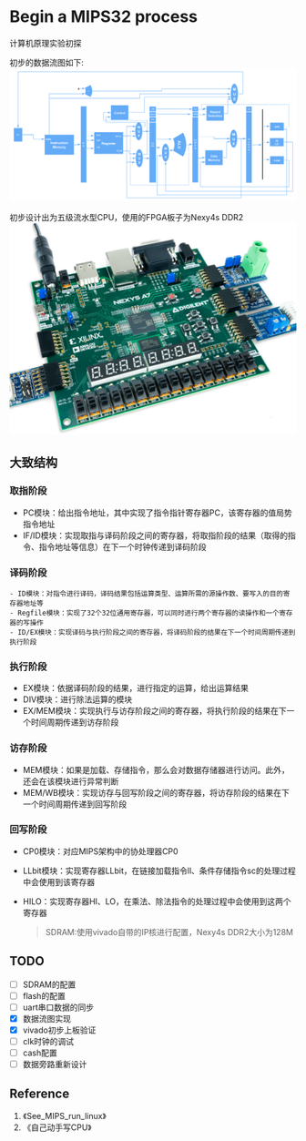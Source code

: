 # Begin a MIPS32 process

计算机原理实验初探

初步的数据流图如下:
![avater](img/MIPS32.png)

初步设计出为五级流水型CPU，使用的FPGA板子为Nexy4s DDR2
![banner](img/FPGA_banner.png)

## 大致结构
### 取指阶段
- PC模块：给出指令地址，其中实现了指令指针寄存器PC，该寄存器的值局势指令地址
- IF/ID模块：实现取指与译码阶段之间的寄存器，将取指阶段的结果（取得的指令、指令地址等信息）在下一个时钟传递到译码阶段
### 译码阶段
    - ID模块：对指令进行译码，译码结果包括运算类型、运算所需的源操作数、要写入的目的寄存器地址等
    - Regfile模块：实现了32个32位通用寄存器，可以同时进行两个寄存器的读操作和一个寄存器的写操作
    - ID/EX模块：实现译码与执行阶段之间的寄存器，将译码阶段的结果在下一个时间周期传递到执行阶段

### 执行阶段
- EX模块：依据译码阶段的结果，进行指定的运算，给出运算结果
- DIV模块：进行除法运算的模块
- EX/MEM模块：实现执行与访存阶段之间的寄存器，将执行阶段的结果在下一个时间周期传递到访存阶段

### 访存阶段
- MEM模块：如果是加载、存储指令，那么会对数据存储器进行访问。此外，还会在该模块进行异常判断
- MEM/WB模块：实现访存与回写阶段之间的寄存器，将访存阶段的结果在下一个时间周期传递到回写阶段

### 回写阶段
- 	CP0模块：对应MIPS架构中的协处理器CP0
- 	LLbit模块：实现寄存器LLbit，在链接加载指令ll、条件存储指令sc的处理过程中会使用到该寄存器
- HILO：实现寄存器HI、LO，在乘法、除法指令的处理过程中会使用到这两个寄存器
    
    > SDRAM:使用vivado自带的IP核进行配置，Nexy4s DDR2大小为128M
    
## TODO
- [ ] SDRAM的配置
- [ ] flash的配置
- [ ] uart串口数据的同步
- [x] 数据流图实现
- [x] vivado初步上板验证
- [ ] clk时钟的调试
- [ ] cash配置
- [ ] 数据旁路重新设计

## Reference
1. 《See_MIPS_run_linux》
2. 《自己动手写CPU》


